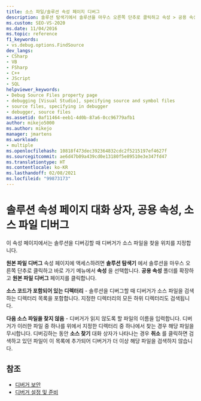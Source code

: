 ```yaml
---
title: 소스 파일/솔루션 속성 페이지 디버그
description: 솔루션 탐색기에서 솔루션을 마우스 오른쪽 단추로 클릭하고 속성 > 공용 속성을 선택하여 Visual Studio의 디버그 소스 파일 속성 페이지에 액세스합니다.
ms.custom: SEO-VS-2020
ms.date: 11/04/2016
ms.topic: reference
f1_keywords:
- vs.debug.options.FindSource
dev_langs:
- CSharp
- VB
- FSharp
- C++
- JScript
- SQL
helpviewer_keywords:
- Debug Source Files property page
- debugging [Visual Studio], specifying source and symbol files
- source files, specifying in debugger
- debugger, source files
ms.assetid: 0af11464-eeb1-4d0b-87a6-0cc96779afb1
author: mikejo5000
ms.author: mikejo
manager: jmartens
ms.workload:
- multiple
ms.openlocfilehash: 10818f473dec392364832cdc2f5215197ef4627f
ms.sourcegitcommit: ae6d47b09a439cd0e13180f5e89510e3e347fd47
ms.translationtype: HT
ms.contentlocale: ko-KR
ms.lasthandoff: 02/08/2021
ms.locfileid: "99873173"
---
```

# <a name="debug-source-files-common-properties-solution-property-pages-dialog-box"></a>솔루션 속성 페이지 대화 상자, 공용 속성, 소스 파일 디버그
이 속성 페이지에서는 솔루션을 디버깅할 때 디버거가 소스 파일을 찾을 위치를 지정합니다.

 **원본 파일 디버그** 속성 페이지에 액세스하려면 **솔루션 탐색기** 에서 솔루션을 마우스 오른쪽 단추로 클릭하고 바로 가기 메뉴에서 **속성** 을 선택합니다. **공용 속성** 폴더를 확장하고 **원본 파일 디버그** 페이지를 클릭합니다.

 **소스 코드가 포함되어 있는 디렉터리** - 솔루션을 디버그할 때 디버거가 소스 파일을 검색하는 디렉터리 목록을 포함합니다. 지정한 디렉터리의 모든 하위 디렉터리도 검색됩니다.

 **다음 소스 파일을 찾지 않음** - 디버거가 읽지 않도록 할 파일의 이름을 입력합니다. 디버거가 이러한 파일 중 하나를 위에서 지정한 디렉터리 중 하나에서 찾는 경우 해당 파일을 무시합니다. 디버깅하는 동안 **소스 찾기** 대화 상자가 나타나는 경우 **취소** 를 클릭하면 검색하고 있던 파일이 이 목록에 추가되어 디버거가 더 이상 해당 파일을 검색하지 않습니다.

## <a name="see-also"></a>참조

- [디버거 보안](../debugger/debugger-security.md)
- [디버거 설정 및 준비](../debugger/debugger-settings-and-preparation.md)